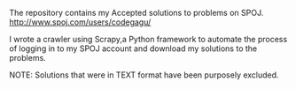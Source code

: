The repository contains my Accepted solutions to problems on SPOJ. 
http://www.spoj.com/users/codegagu/

I wrote a crawler using Scrapy,a Python framework to automate the process of logging in to my SPOJ account and download my solutions to the problems. </br> 

NOTE: Solutions that were in TEXT format have been purposely excluded.
